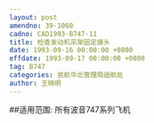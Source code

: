 ```yaml
---
layout: post
amendno: 39-1060
cadno: CAD1993-B747-11
title: 检查发动机吊架固定接头
date: 1993-09-16 00:00:00 +0800
effdate: 1993-09-17 00:00:00 +0800
tag: B747
categories: 民航华北管理局适航处
author: 王晓明
---
```


##适用范围:
所有波音747系列飞机

